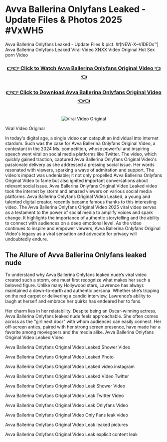 # Avva Ballerina Onlyfans Leaked - Update Files & Photos 2025 #VxWH5

Avva Ballerina Onlyfans Leaked - Update Files & pict. !#[NEW-X~VIDEOs™] Avva Ballerina Onlyfans Leaked Viral Video XNXX Video Original Hot Sex porn Video
<br>
<div align="center">
<h3><a href="https://links2leaks.com?utm_source=avvaballerina&utm_medium=gitlong" rel="nofollow">👉👉 Click to Watch Avva Ballerina Onlyfans Original Video 👈👈</a></h3>
<h3><a href="https://links2leaks.com?utm_source=avvaballerina&utm_medium=gitlong" rel="nofollow">👉👉 Click to Download Avva Ballerina Onlyfans Original Video 👈👈</a></h3>
<br>
<a href="https://links2leaks.com?utm_source=avvaballerina&utm_medium=gitlong" rel="nofollow"><img src="https://i.ibb.co/Gkj2r4b/banner.png" alt="Viral Video Original" style="max-width: 100%; display: inline-block;" data-target="animated-image.originalImage"></a>
</div>

Viral Video Original

In today's digital age, a single video can catapult an individual into internet stardom. Such was the case for Avva Ballerina Onlyfans Original Video, a contestant in the 2024 Ms. competition, whose powerful and inspiring speech went viral on social media platforms like Twitter.
The video, which quickly gained traction, captured Avva Ballerina Onlyfans Original Video's passionate delivery as she addressed a pressing social issue. Her words resonated with viewers, sparking a wave of admiration and support. The video's impact was undeniable; it not only propelled Avva Ballerina Onlyfans Original Video to fame but also ignited important conversations about relevant social issue.
Avva Ballerina Onlyfans Original Video Leaked video took the internet by storm and amazed viewers on various social media platforms. Avva Ballerina Onlyfans Original Video Leaked, a young and talented digital creator, recently became famous thanks to this interesting video.
The Avva Ballerina Onlyfans Original Video 2025 viral video serves as a testament to the power of social media to amplify voices and spark change. It highlights the importance of authentic storytelling and the ability to connect with audiences on a deep emotional level. As the video continues to inspire and empower viewers, Avva Ballerina Onlyfans Original Video's legacy as a viral sensation and advocate for privacy will undoubtedly endure.

<h2>The Allure of Avva Ballerina Onlyfans leaked nude</h2>


To understand why Avva Ballerina Onlyfans leaked nude’s viral video created such a storm, one must first recognize what makes her such a beloved figure. Unlike many Hollywood stars, Lawrence has always maintained a down-to-earth and authentic persona. Whether she’s tripping on the red carpet or delivering a candid interview, Lawrence’s ability to laugh at herself and embrace her quirks has endeared her to fans.

Her charm lies in her relatability. Despite being an Oscar-winning actress, Avva Ballerina Onlyfans leaked nude feels approachable. She often comes across as the "girl next door" with whom audiences can easily connect. Her off-screen antics, paired with her strong screen presence, have made her a favorite among moviegoers and the media alike.
Avva Ballerina Onlyfans Original Video Leaked Video

Avva Ballerina Onlyfans Original Video Leaked Shower Video

Avva Ballerina Onlyfans Original Video Leaked Photo

Avva Ballerina Onlyfans Original Video Leaked video instagram

Avva Ballerina Onlyfans Original Video Leaked Video Twitter

Avva Ballerina Onlyfans Original Video Leak Shower Video

Avva Ballerina Onlyfans Original Video Leak Twitter Video

Avva Ballerina Onlyfans Original Video Leak Onlyfans Video

Avva Ballerina Onlyfans Original Video Only Fans leak video

Avva Ballerina Onlyfans Original Video Leak leaked pictures

Avva Ballerina Onlyfans Original Video Leak explicit content leak
